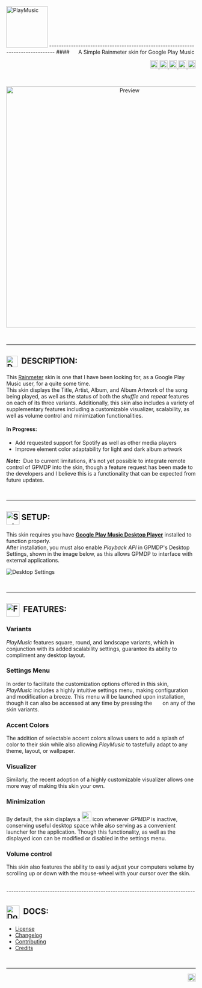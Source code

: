 <img src="https://cloud.githubusercontent.com/assets/16360374/22064489/af0161ea-dd38-11e6-84d3-63ef931f1fa6.png" height="110" title="PlayMusic"/>
--------------------------------------------------------------------------------  
#### &nbsp;&nbsp;&nbsp;&nbsp;&nbsp;A Simple Rainmeter skin for Google Play Music  

<p align="right">
  <a href="https://badge.fury.io/gh/JonSn0w%2FPlayMusic">
	  <img src="https://badge.fury.io/gh/JonSn0w%2FPlayMusic.svg" height="21" alt="version">
  </a>
  <a href="http://www.gnu.org/licenses/agpl-3.0">
		<img src="https://img.shields.io/badge/license-AGPL-blue.svg" height="21" title="License">
  </a>
  <a href="https://github.com/JonSn0w/GitHubCalendar/issues">
	<img src="https://img.shields.io/github/issues-raw/JonSn0w/PlayMusic.svg?maxAge=25920000" height="21" title="Issues">
  </a>
  <a href="http://www.deviantart.com/art/PlayMusic-620128929">
  		<img src="https://img.shields.io/badge/downloads-%203%2C712-green.svg" height="21" title="Downloads">
  </a>
  <span class="badge-paypal">
    <a href="https://www.paypal.com/cgi-bin/webscr?cmd=_s-xclick&hosted_button_id=E6RKPR34SH6CU" title="Donate to this project using Paypal">
          <img src="https://img.shields.io/badge/paypal-donate-yellow.svg" height="21" title="Donate">
    </a>
  </span>
</p>  
<br>
<!-- Screenshot -->
<p align="center">
  <img src="https://cloud.githubusercontent.com/assets/16360374/21575451/000fb7de-cec1-11e6-887e-5e9a4528f6e9.png" width="640" title="Preview">
</p>

<br>  

------------------------------------------------------------------------------  

## <img title="" alt="Description" src="http://image.flaticon.com/icons/svg/149/149187.svg" height="30" align="absmiddle"/>&nbsp;&nbsp;DESCRIPTION:  
  This [Rainmeter] skin is one that I have been looking for, as a Google Play Music user, for a quite some time.  
  This skin displays the Title, Artist, Album, and Album Artwork of the song being played, as well as the status of both the *shuffle* and *repeat* features on each of its three variants. Additionally, this skin also includes a variety of supplementary features including a customizable visualizer, scalability, as well as volume control and minimization functionalities.  

#### In Progress:  
  * Add requested support for Spotify as well as other media players  
  * Improve element color adaptability for light and dark album artwork   

***Note:***&nbsp; Due to current limitations, it's not yet possible to integrate remote control of GPMDP into the skin, though a feature request has been made to the developers and I believe this is a functionality that can be expected from future updates.  

<br>  

------------------------------------------------------------------------------  

## <img title="" alt="Setup" src="https://cloud.githubusercontent.com/assets/16360374/21559954/53f864ec-ce0b-11e6-9ae7-1e20a8ad7fcf.png" height="35" align="absmiddle"/>&nbsp;SETUP:
  This skin requires you have **[Google Play Music Desktop Player]** installed to function properly.  
  After installation, you must also enable *Playback API* in GPMDP's Desktop Settings, shown in the image below, as this allows GPMDP to interface with external applications.   

  ![Desktop Settings](https://cloud.githubusercontent.com/assets/16360374/22097291/3a6c4ffa-ddd5-11e6-9e46-229c73cb1c84.png)  

<br>  

------------------------------------------------------------------------------  

## <img title="" alt="Features" src="http://image.flaticon.com/icons/svg/149/149421.svg" height="35" align="absmiddle"/>&nbsp;&nbsp;FEATURES:  

### Variants  
  *PlayMusic* features square, round, and landscape variants, which in conjunction with its added scalability settings, guarantee its ability to compliment any desktop layout.  
  <!-- <p align="center">
  	<img src="https://cloud.githubusercontent.com/assets/16360374/21562127/bfc7cd88-ce2a-11e6-9bf0-003a62f95b4d.png" height="140" align="center" title="landscape">&nbsp;&nbsp;<img src="https://cloud.githubusercontent.com/assets/16360374/21576261/05c0eaf0-cede-11e6-8c4b-71d1b63144df.png" height="205" align="center" title="square">
  </p> -->

### Settings Menu
  In order to facilitate the customization options offered in this skin, *PlayMusic* includes a highly intuitive settings menu, making configuration and modification a breeze. This menu will be launched upon installation, though it can also be accessed at any time by pressing the &nbsp;<img src="https://cloud.githubusercontent.com/assets/16360374/21559428/fe6a3654-ce00-11e6-8d2c-ba8570e3132c.png" height="12">&nbsp; on any of the skin variants.  


### Accent Colors
  The addition of selectable accent colors allows users to add a splash of color to their skin while also allowing *PlayMusic* to tastefully adapt to any theme, layout, or wallpaper.  
<!-- <p align="center">
	<img src="https://cloud.githubusercontent.com/assets/16360374/21562636/4dbf015c-ce2f-11e6-94cc-4f1e6e035d3e.png" height="125" align="center" tile="accent colors">
</p>   -->

### Visualizer
  Similarly, the recent adoption of a highly customizable visualizer allows one more way of making this skin your own.


### Minimization  
  By default, the skin displays a <img src="https://cloud.githubusercontent.com/assets/16360374/18604473/f2c1e336-7c31-11e6-94f9-a3dc17840435.png" height="25"/>  icon whenever *GPMDP* is inactive, conserving useful desktop space while also serving as a convenient launcher for the application. Though this functionality, as well as the displayed icon can be modified or disabled in the settings menu.  


### Volume control
  This skin also features the ability to easily adjust your computers volume by scrolling up or down with the mouse-wheel with your cursor over the skin.  

<br>  
------------------------------------------------------------------------------  

## <img title="" alt="Documentation" src="https://cloud.githubusercontent.com/assets/16360374/22450907/e6582b52-e71e-11e6-9754-678952bdf889.png" height="35" align="absmiddle"/>&nbsp;&nbsp;DOCS:  
  * [License](https://github.com/JonSn0w/PlayMusic/blob/master/Documentation/LICENSE.md)
  * [Changelog](https://github.com/JonSn0w/PlayMusic/blob/master/Documentation/CHANGELOG.md)
  * [Contributing](https://github.com/JonSn0w/PlayMusic/blob/master/Documentation/CONTRIBUTING.md)
  * [Credits](https://github.com/JonSn0w/PlayMusic/blob/master/Documentation/CREDITS.md)
  <br>

------------------------------------------------------------------------------  
<p align="right">
<a href="https://gitter.im/PlayMusic/Lobby">
      <img src="https://badges.gitter.im/PlayMusic/Lobby.svg" height="21" title="Gitter">
</a></p>

<!-- Links -->
[Rainmeter]: https://www.rainmeter.net/
[Google Play Music Desktop Player]: http://www.googleplaymusicdesktopplayer.com/
